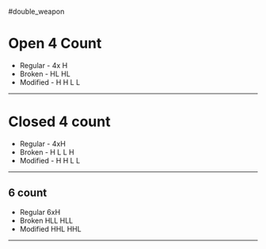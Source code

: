 #double_weapon   
# Open 4 Count
- Regular - 4x H
- Broken - HL  HL
- Modified  - H H L L
---

  
# Closed 4 count
- Regular  - 4xH
- Broken    - H L L H
- Modified - H H L L 
---
  
## 6 count
- Regular 6xH
- Broken HLL HLL
- Modified HHL HHL

-----